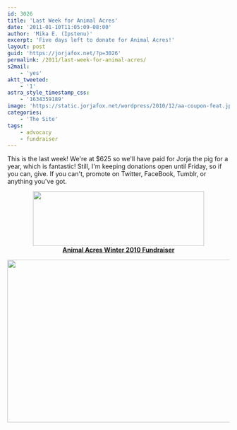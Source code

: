 ```yaml
---
id: 3026
title: 'Last Week for Animal Acres'
date: '2011-01-10T11:05:09-08:00'
author: 'Mika E. (Ipstenu)'
excerpt: 'Five days left to donate for Animal Acres!'
layout: post
guid: 'https://jorjafox.net/?p=3026'
permalink: /2011/last-week-for-animal-acres/
s2mail:
    - 'yes'
aktt_tweeted:
    - '1'
astra_style_timestamp_css:
    - '1634359189'
image: 'https://static.jorjafox.net/wordpress/2010/12/aa-coupon-feat.jpg'
categories:
    - 'The Site'
tags:
    - advocacy
    - fundraiser
---
```


This is the last week!  We're at $625 so we'll have paid for Jorja the pig for a year, which is fantastic! Still, I'm keeping donations open until Friday, so if you can, give. If you can't, promote on Twitter, FaceBook, Tumblr, or anything you've got.

<center><a href="http://www.crowdrise.com/jfo-animalacres2010/fundraiser/jorjafoxonline"><img src="//static.jorjafox.net/wordpress/2010/11/crowdrise.jpg" alt="" title="crowdrise" width="388" height="124" class="aligncenter size-full wp-image-2683" /><br /><strong>Animal Acres Winter 2010 Fundraiser</strong></a></center>

<a href="//static.jorjafox.net/wordpress/2010/12/aa-coupon2.png"><img src="//static.jorjafox.net/wordpress/2010/12/aa-coupon2.png" alt="" title="aa-coupon2" width="665" height="368" class="aligncenter size-full wp-image-2809" /></a>